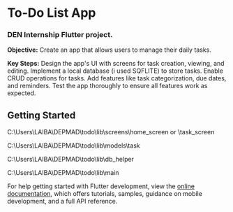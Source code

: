 # To-Do List App

<h3>DEN Internship Flutter project.</h3>

<b>Objective:</b> Create an app that allows users to manage their
daily tasks.

<b>Key Steps:</b>
Design the app's UI with screens for task creation, viewing, and editing.
Implement a local database (i used SQFLITE) to store tasks.
Enable CRUD operations for tasks.
Add features like task categorization, due dates, and reminders.
Test the app thoroughly to ensure all features work as expected.

## Getting Started


C:\Users\LAIBA\DEPMAD\todo\lib\screens\home_screen  or \task_screen

C:\Users\LAIBA\DEPMAD\todo\lib\models\task

C:\Users\LAIBA\DEPMAD\todo\lib\db_helper

C:\Users\LAIBA\DEPMAD\todo\lib\main


For help getting started with Flutter development, view the
[online documentation](https://docs.flutter.dev/), which offers tutorials,
samples, guidance on mobile development, and a full API reference.
